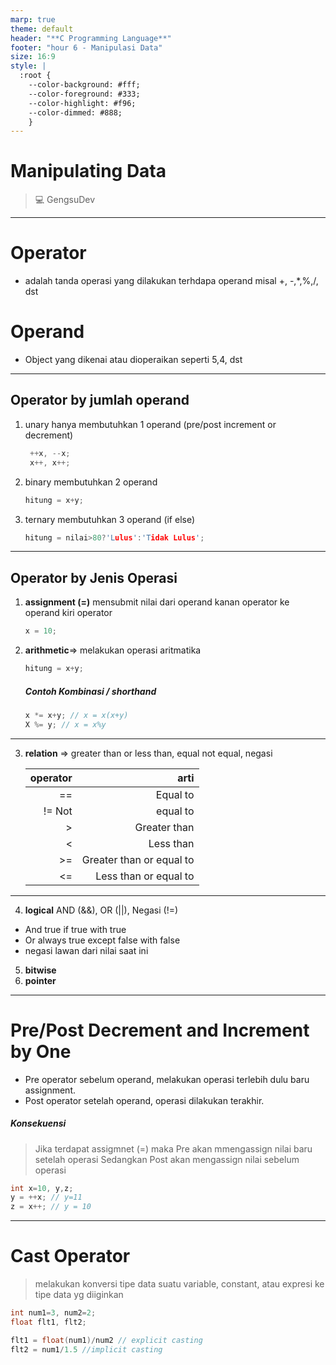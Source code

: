 ```yaml
---
marp: true
theme: default
header: "**C Programming Language**"
footer: "hour 6 - Manipulasi Data"
size: 16:9
style: |
  :root {
    --color-background: #fff;
    --color-foreground: #333;
    --color-highlight: #f96;
    --color-dimmed: #888;
    }
---
```


<!-- _class: lead -->

# Manipulating Data

> :computer: GengsuDev

---

# Operator

- adalah tanda operasi yang dilakukan terhdapa operand misal +, -,\*,%,/, dst

# Operand

- Object yang dikenai atau dioperaikan seperti 5,4, dst

---

## Operator by jumlah operand

1. unary
   hanya membutuhkan 1 operand (pre/post increment or decrement)
   ```c
    ++x, --x;
    x++, x++;
   ```
1. binary
   membutuhkan 2 operand
   ```c
   hitung = x+y;
   ```
1. ternary
   membutuhkan 3 operand (if else)
   ```c
   hitung = nilai>80?'Lulus':'Tidak Lulus';
   ```

---

<!-- _class: gaia -->

## Operator by Jenis Operasi

1. **assignment (=)**
   mensubmit nilai dari operand kanan operator ke operand kiri operator
   ```c
   x = 10;
   ```
2. **arithmetic**=> melakukan operasi aritmatika
   ```c
   hitung = x+y;
   ```
   ##### _Contoh Kombinasi / shorthand_
   ```c
   x *= x+y; // x = x(x+y)
   X %= y; // x = x%y
   ```

---

3. **relation** => greater than or less than, equal not equal, negasi

   | operator |                     arti |
   | -------: | -----------------------: |
   |       == |                 Equal to |
   |   != Not |                 equal to |
   |        > |             Greater than |
   |        < |                Less than |
   |       >= | Greater than or equal to |
   |       <= |    Less than or equal to |

---

4. **logical**
   AND (&&), OR (||), Negasi (!=)

- And true if true with true
- Or always true except false with false
- negasi lawan dari nilai saat ini

5. **bitwise**
6. **pointer**

---

# Pre/Post Decrement and Increment by One

- Pre
  operator sebelum operand, melakukan operasi terlebih dulu baru assignment.
- Post
  operator setelah operand, operasi dilakukan terakhir.

##### _Konsekuensi_

> Jika terdapat assigmnet (=) maka Pre akan mmengassign nilai baru setelah operasi Sedangkan Post akan mengassign nilai sebelum operasi

```c
int x=10, y,z;
y = ++x; // y=11
z = x++; // y = 10
```

---

# Cast Operator

> melakukan konversi tipe data suatu variable, constant, atau expresi ke tipe data yg diiginkan

```c
int num1=3, num2=2;
float flt1, flt2;

flt1 = float(num1)/num2 // explicit casting
flt2 = num1/1.5 //implicit casting
```
